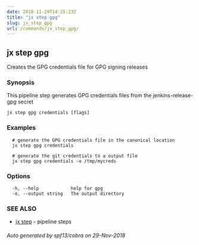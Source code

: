 ```yaml
---
date: 2018-11-29T14:25:23Z
title: "jx step gpg"
slug: jx_step_gpg
url: /commands/jx_step_gpg/
---
```

## jx step gpg

Creates the GPG credentials file for GPG signing releases

### Synopsis

This pipeline step generates GPG credentials files from the jenkins-release-gpg secret

```
jx step gpg credentials [flags]
```

### Examples

```
  # generate the GPG credentials file in the canonical location
  jx step gpg credentials
  
  # generate the git credentials to a output file
  jx step gpg credentials -o /tmp/mycreds
```

### Options

```
  -h, --help            help for gpg
  -o, --output string   The output directory
```

### SEE ALSO

* [jx step](/commands/jx_step/)	 - pipeline steps

###### Auto generated by spf13/cobra on 29-Nov-2018

